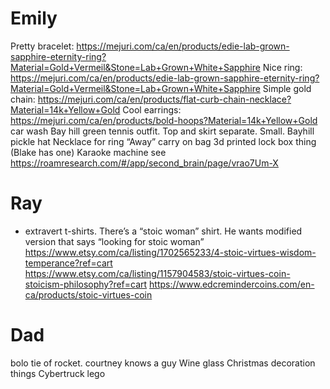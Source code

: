 # Emily
Pretty bracelet: https://mejuri.com/ca/en/products/edie-lab-grown-sapphire-eternity-ring?Material=Gold+Vermeil&Stone=Lab+Grown+White+Sapphire
Nice ring: https://mejuri.com/ca/en/products/edie-lab-grown-sapphire-eternity-ring?Material=Gold+Vermeil&Stone=Lab+Grown+White+Sapphire
Simple gold chain: https://mejuri.com/ca/en/products/flat-curb-chain-necklace?Material=14k+Yellow+Gold
Cool earrings: https://mejuri.com/ca/en/products/bold-hoops?Material=14k+Yellow+Gold
car wash
Bay hill green tennis outfit. Top and skirt separate. Small. 
Bayhill pickle hat
Necklace for ring
“Away” carry on bag
3d printed lock box thing (Blake has one)
Karaoke machine
see https://roamresearch.com/#/app/second_brain/page/vrao7Um-X


# Ray
- extravert t-shirts. There’s a “stoic woman” shirt. He wants modified version that says “looking for stoic woman” [](ray-and-taylor-monthly-touchpoint.md#2024-09-10) https://www.etsy.com/ca/listing/1702565233/4-stoic-virtues-wisdom-temperance?ref=cart https://www.etsy.com/ca/listing/1157904583/stoic-virtues-coin-stoicism-philosophy?ref=cart https://www.edcremindercoins.com/en-ca/products/stoic-virtues-coin

# Dad
bolo tie of rocket. courtney knows a guy
Wine glass Christmas decoration things
Cybertruck lego